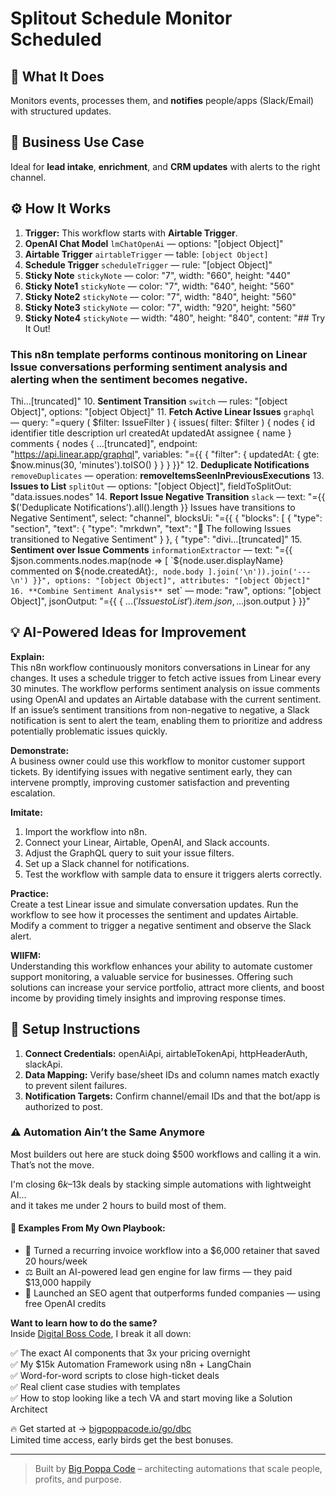 # Splitout Schedule Monitor Scheduled
## 🚀 What It Does
Monitors events, processes them, and **notifies** people/apps (Slack/Email) with structured updates.

## 💼 Business Use Case
Ideal for **lead intake**, **enrichment**, and **CRM updates** with alerts to the right channel.

## ⚙️ How It Works
1. **Trigger:** This workflow starts with **Airtable Trigger**.
2. **OpenAI Chat Model** `lmChatOpenAi` — options: "[object Object]"
3. **Airtable Trigger** `airtableTrigger` — table: `[object Object]`
4. **Schedule Trigger** `scheduleTrigger` — rule: "[object Object]"
5. **Sticky Note** `stickyNote` — color: "7", width: "660", height: "440"
6. **Sticky Note1** `stickyNote` — color: "7", width: "640", height: "560"
7. **Sticky Note2** `stickyNote` — color: "7", width: "840", height: "560"
8. **Sticky Note3** `stickyNote` — color: "7", width: "920", height: "560"
9. **Sticky Note4** `stickyNote` — width: "480", height: "840", content: "## Try It Out!
### This n8n template performs continous monitoring on Linear Issue conversations performing sentiment analysis and alerting when the sentiment becomes negative.
Thi…[truncated]"
10. **Sentiment Transition** `switch` — rules: "[object Object]", options: "[object Object]"
11. **Fetch Active Linear Issues** `graphql` — query: "=query (
 $filter: IssueFilter
) {
 issues(
 filter: $filter
 ) {
 nodes {
 id
 identifier
 title
 description
 url
 createdAt
 updatedAt
 assignee {
 name
 }
 comments {
 nodes {
…[truncated]", endpoint: "https://api.linear.app/graphql", variables: "={{
{
 "filter": {
 updatedAt: { gte: $now.minus(30, 'minutes').toISO() }
 }
}
}}"
12. **Deduplicate Notifications** `removeDuplicates` — operation: **removeItemsSeenInPreviousExecutions**
13. **Issues to List** `splitOut` — options: "[object Object]", fieldToSplitOut: "data.issues.nodes"
14. **Report Issue Negative Transition** `slack` — text: "={{ $('Deduplicate Notifications').all().length }} Issues have transitions to Negative Sentiment", select: "channel", blocksUi: "={{
{
 "blocks": [
 {
 "type": "section",
 "text": {
 "type": "mrkdwn",
 "text": ":rotating_light: The following Issues transitioned to Negative Sentiment"
 }
 },
 {
 "type": "divi…[truncated]"
15. **Sentiment over Issue Comments** `informationExtractor` — text: "={{
$json.comments.nodes.map(node => [
 `${node.user.displayName} commented on ${node.createdAt}:`,
 node.body
].join('\n')).join('---\n')
}}", options: "[object Object]", attributes: "[object Object]"
16. **Combine Sentiment Analysis** `set` — mode: "raw", options: "[object Object]", jsonOutput: "={{
{
 ...$('Issues to List').item.json,
 ...$json.output
}
}}"

## 💡 AI-Powered Ideas for Improvement
**Explain:**  
This n8n workflow continuously monitors conversations in Linear for any changes. It uses a schedule trigger to fetch active issues from Linear every 30 minutes. The workflow performs sentiment analysis on issue comments using OpenAI and updates an Airtable database with the current sentiment. If an issue’s sentiment transitions from non-negative to negative, a Slack notification is sent to alert the team, enabling them to prioritize and address potentially problematic issues quickly.

**Demonstrate:**  
A business owner could use this workflow to monitor customer support tickets. By identifying issues with negative sentiment early, they can intervene promptly, improving customer satisfaction and preventing escalation.

**Imitate:**  
1. Import the workflow into n8n.
2. Connect your Linear, Airtable, OpenAI, and Slack accounts.
3. Adjust the GraphQL query to suit your issue filters.
4. Set up a Slack channel for notifications.
5. Test the workflow with sample data to ensure it triggers alerts correctly.

**Practice:**  
Create a test Linear issue and simulate conversation updates. Run the workflow to see how it processes the sentiment and updates Airtable. Modify a comment to trigger a negative sentiment and observe the Slack alert.

**WIIFM:**  
Understanding this workflow enhances your ability to automate customer support monitoring, a valuable service for businesses. Offering such solutions can increase your service portfolio, attract more clients, and boost income by providing timely insights and improving response times.

## 🔧 Setup Instructions
1. **Connect Credentials:** openAiApi, airtableTokenApi, httpHeaderAuth, slackApi.
2. **Data Mapping:** Verify base/sheet IDs and column names match exactly to prevent silent failures.
3. **Notification Targets:** Confirm channel/email IDs and that the bot/app is authorized to post.

### ⚠️ Automation Ain’t the Same Anymore

Most builders out here are stuck doing $500 workflows and calling it a win.  
That’s not the move.  

I'm closing $6k–$13k deals by stacking simple automations with lightweight AI...  
and it takes me under 2 hours to build most of them.

#### 🧠 Examples From My Own Playbook:
- 🔁 Turned a recurring invoice workflow into a $6,000 retainer that saved 20 hours/week  
- ⚖️ Built an AI-powered lead gen engine for law firms — they paid $13,000 happily  
- 🚀 Launched an SEO agent that outperforms funded companies — using free OpenAI credits  

**Want to learn how to do the same?**  
Inside [Digital Boss Code](https://bigpoppacode.io/go/dbc), I break it all down:

✅ The exact AI components that 3x your pricing overnight  
✅ My $15k Automation Framework using n8n + LangChain  
✅ Word-for-word scripts to close high-ticket deals  
✅ Real client case studies with templates  
✅ How to stop looking like a tech VA and start moving like a Solution Architect  

🔥 Get started at → [bigpoppacode.io/go/dbc](https://bigpoppacode.io/go/dbc)  
Limited time access, early birds get the best bonuses.

---
> Built by [Big Poppa Code](https://bigpoppacode.io) – architecting automations that scale people, profits, and purpose.
